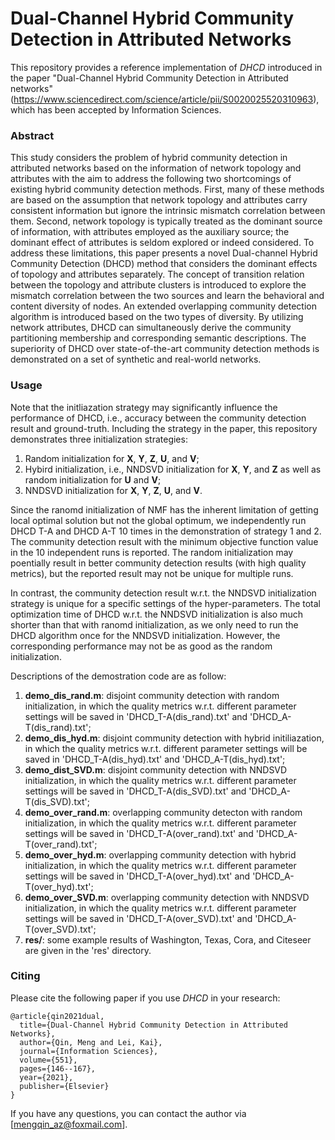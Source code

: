 # Dual-Channel Hybrid Community Detection in Attributed Networks

This repository provides a reference implementation of *DHCD* introduced in the paper "Dual-Channel Hybrid Community Detection in Attributed networks" (https://www.sciencedirect.com/science/article/pii/S0020025520310963), which has been accepted by Information Sciences.

### Abstract
This study considers the problem of hybrid community detection in attributed networks based on the information of network topology and attributes with the aim to address the following two shortcomings of existing hybrid community detection methods. First, many of these methods are based on the assumption that network topology and attributes carry consistent information but ignore the intrinsic mismatch correlation between them. Second, network topology is typically treated as the dominant source of information, with attributes employed as the auxiliary source; the dominant effect of attributes is seldom explored or indeed considered. To address these limitations, this paper presents a novel Dual-channel Hybrid Community Detection (DHCD) method that considers the dominant effects of topology and attributes separately. The concept of transition relation between the topology and attribute clusters is introduced to explore the mismatch correlation between the two sources and learn the behavioral and content diversity of nodes. An extended overlapping community detection algorithm is introduced based on the two types of diversity. By utilizing network attributes, DHCD can simultaneously derive the community partitioning membership and corresponding semantic descriptions. The superiority of DHCD over state-of-the-art community detection methods is demonstrated on a set of synthetic and real-world networks.

### Usage

Note that the initliazation strategy may significantly influence the performance of DHCD, i.e., accuracy between the community detection result and ground-truth. Including the strategy in the paper, this repository demonstrates three initialization strategies:
1. Random initialization for **X**, **Y**, **Z**, **U**, and **V**;
2. Hybird initialization, i.e., NNDSVD initialization for **X**, **Y**, and **Z** as well as random initialization for **U** and **V**;
3. NNDSVD initialization for **X**, **Y**, **Z**, **U**, and **V**.

Since the ranomd initialization of NMF has the inherent limitation of getting local optimal solution but not the global optimum, we independently run DHCD T-A and DHCD A-T 10 times in the demonstration of strategy 1 and 2. The community detection result with the minimum objective function value in the 10 independent runs is reported. The random initialization may poentially result in better community detection results (with high quality metrics), but the reported result may not be unique for multiple runs.

In contrast, the community detection result w.r.t. the NNDSVD initialization strategy is unique for a specific settings of the hyper-parameters. The total optimization time of DHCD w.r.t. the NNDSVD initialization is also much shorter than that with ranomd initialization, as we only need to run the DHCD algorithm once for the NNDSVD initialization. However, the corresponding performance may not be as good as the random initialization.

Descriptions of the demostration code are as follow:
1. **demo_dis_rand.m**: disjoint community detection with random initialization, in which the quality metrics w.r.t. different parameter settings will be saved in 'DHCD_T-A(dis_rand).txt' and 'DHCD_A-T(dis_rand).txt';
2. **demo_dis_hyd.m**: disjoint community detection with hybrid initiliazation, in which the quality metrics w.r.t. different parameter settings will be saved in 'DHCD_T-A(dis_hyd).txt' and 'DHCD_A-T(dis_hyd).txt';
3. **demo_dist_SVD.m**: disjoint community detection with NNDSVD initialization, in which the quality metrics w.r.t. different parameter settings will be saved in 'DHCD_T-A(dis_SVD).txt' and 'DHCD_A-T(dis_SVD).txt';
4. **demo_over_rand.m**: overlapping community detecton with random initialization, in which the quality metrics w.r.t. different parameter settings will be saved in 'DHCD_T-A(over_rand).txt' and 'DHCD_A-T(over_rand).txt';
5. **demo_over_hyd.m**: overlapping community detection with hybrid initialization, in which the quality metrics w.r.t. different parameter settings will be saved in 'DHCD_T-A(over_hyd).txt' and 'DHCD_A-T(over_hyd).txt';
6. **demo_over_SVD.m**: overlapping community detection with NNDSVD initialization, in which the quality metrics w.r.t. different parameter settings will be saved in 'DHCD_T-A(over_SVD).txt' and 'DHCD_A-T(over_SVD).txt';
7. **res/**: some example results of Washington, Texas, Cora, and Citeseer are given in the 'res' directory.

### Citing
Please cite the following paper if you use *DHCD* in your research:
```
@article{qin2021dual,
  title={Dual-Channel Hybrid Community Detection in Attributed Networks},
  author={Qin, Meng and Lei, Kai},
  journal={Information Sciences},
  volume={551},
  pages={146--167},
  year={2021},
  publisher={Elsevier}
}
```
If you have any questions, you can contact the author via [mengqin_az@foxmail.com].
